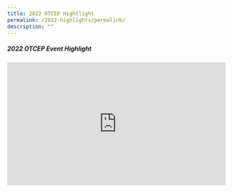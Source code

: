 ```yaml
---
title: 2022 OTCEP Hightlight
permalink: /2022-highlights/permalink/
description: ""
---
```

##### **2022 OTCEP Event Highlight**


<div class="video-container">
<iframe width="853" height="315" src="https://www.youtube.com/embed/oHBBOBmYXB0" frameborder="0" allow="accelerometer; autoplay; encrypted-media; gyroscope; picture-in-picture" allowfullscreen></iframe></div>



<style type="text/css"> 
	    .video-container {
      position: relative;
      padding-bottom: 56.25%; /* 16:9 */
      height: 0;
    }
    .video-container iframe {
      position: absolute;
      top: 0;
      left: 0;
      width: 100%;
      height: 100%;
    }
	</style>